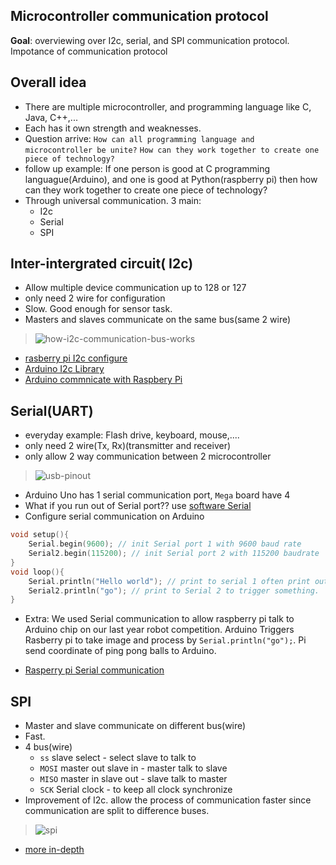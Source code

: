## Microcontroller communication protocol 

**Goal**: overviewing over I2c, serial, and SPI communication protocol. Impotance of communication protocol 

## Overall idea
- There are multiple microcontroller, and programming language like C, Java, C++,...
- Each has it own strength and weaknesses.
- Question arrive: `How can all programming language and microcontroller be unite?` `How can they work together to create one piece of technology?`
- follow up example: If one person is good at C programming languague(Arduino), and one is good at Python(raspberry pi) then how can they work together to create one piece of technology? 
- Through universal communication. 3 main: 
	- I2c
	- Serial
	- SPI


## Inter-intergrated circuit( I2c)
- Allow multiple device communication up to 128 or 127 
- only need 2 wire for configuration
- Slow. Good enough for sensor task.
- Masters and slaves communicate on the same bus(same 2 wire) 
> ![how-i2c-communication-bus-works](https://user-images.githubusercontent.com/35666615/46591097-e9617080-ca7d-11e8-98b1-6ec1d48b58a7.jpg)
- [rasberry pi I2c configure](https://radiostud.io/howto-i2c-communication-rpi/)
- [Arduino I2c Library](https://www.arduino.cc/en/Reference/Wire)
- [Arduino commnicate with Raspbery Pi](https://oscarliang.com/raspberry-pi-arduino-connected-i2c/)

## Serial(UART)
- everyday example: Flash drive, keyboard, mouse,....
- only need 2 wire(Tx, Rx)(transmitter and receiver)
- only allow 2 way communication between 2 microcontroller
> ![usb-pinout](https://user-images.githubusercontent.com/35666615/46590688-d305e580-ca7a-11e8-92e8-64401f731383.jpg)

- Arduino Uno has 1 serial communication port, `Mega` board have 4
- What if you run out of Serial port?? use [software Serial](https://www.arduino.cc/en/Reference/SoftwareSerial)
- Configure serial communication on Arduino
```c
void setup(){
	Serial.begin(9600); // init Serial port 1 with 9600 baud rate
	Serial2.begin(115200); // init Serial port 2 with 115200 baudrate
}
void loop(){
	Serial.println("Hello world"); // print to serial 1 often print out to display
	Serial2.println("go"); // print to Serial 2 to trigger something. 
}
```
- Extra: We used Serial communication to allow raspberry pi talk to Arduino chip on our last year robot competition. Arduino Triggers Rasberry pi to take image and process by `Serial.println("go");`. Pi send coordinate of ping pong balls to Arduino. 

- [Rasperry pi Serial communication](https://oscarliang.com/connect-raspberry-pi-and-arduino-usb-cable/)

## SPI
- Master and slave communicate on different bus(wire)
- Fast.
- 4 bus(wire)
	- `ss` slave select - select slave to talk to 
	- `MOSI` master out slave in - master talk to slave
	- `MISO` master in slave out - slave talk to master
	- `SCK` Serial clock - to keep all clock synchronize
- Improvement of I2c. allow the process of communication faster since communication are split to difference buses.

> ![spi](https://user-images.githubusercontent.com/35666615/46590995-46a8f200-ca7d-11e8-8152-3ac5af27f91a.PNG)
- [more in-depth](https://learn.sparkfun.com/tutorials/serial-peripheral-interface-spi/all)